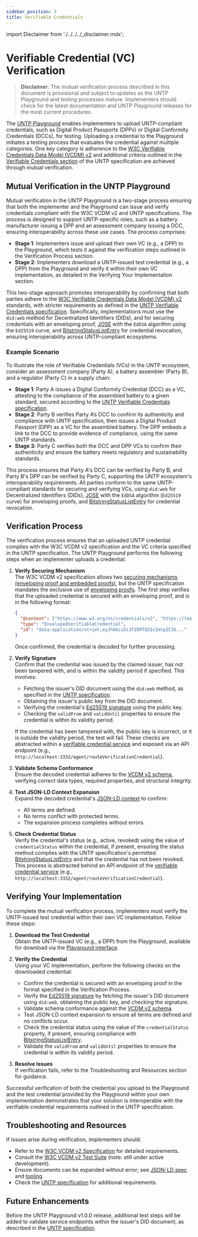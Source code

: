 ```yaml
---
sidebar_position: 3
title: Verifiable Credentials
---
```


import Disclaimer from './../../../\_disclaimer.mdx';

<Disclaimer />

# Verifiable Credential (VC) Verification

> **Disclaimer**: The mutual verification process described in this document is provisional and subject to updates as the UNTP Playground and testing processes mature. Implementers should check for the latest documentation and UNTP Playground releases for the most current procedures.

The [UNTP Playground](https://test.uncefact.org/untp-playground) enables implementers to upload UNTP-compliant credentials, such as Digital Product Passports (DPPs) or Digital Conformity Credentials (DCCs), for testing. Uploading a credential to the Playground initiates a testing process that evaluates the credential against multiple categories. One key category is adherence to the [W3C Verifiable Credentials Data Model (VCDM) v2](https://www.w3.org/TR/vc-data-model-2.0/) and additional criteria outlined in the [Verifiable Credentials section](https://uncefact.github.io/spec-untp/docs/specification/VerifiableCredentials) of the UNTP specification are achieved through mutual verification.

## Mutual Verification in the UNTP Playground

Mutual verification in the UNTP Playground is a two-stage process ensuring that both the implementer and the Playground can issue and verify credentials compliant with the W3C VCDM v2 and UNTP specifications. The process is designed to support UNTP-specific roles, such as a battery manufacturer issuing a DPP and an assessment company issuing a DCC, ensuring interoperability across these use cases. The process comprises:

- **Stage 1**: Implementers issue and upload their own VC (e.g., a DPP) to the Playground, which tests it against the verification steps outlined in the Verification Process section.
- **Stage 2**: Implementers download a UNTP-issued test credential (e.g., a DPP) from the Playground and verify it within their own VC implementation, as detailed in the Verifying Your Implementation section.

This two-stage approach promotes interoperability by confirming that both parties adhere to the [W3C Verifiable Credentials Data Model (VCDM) v2](https://www.w3.org/TR/vc-data-model-2.0/) standards, with stricter requirements as defined in the [UNTP Verifiable Credentials specification](https://uncefact.github.io/spec-untp/docs/specification/VerifiableCredentials). Specifically, implementations must use the `did:web` method for Decentralized Identifiers (DIDs), and for securing credentials with an enveloping proof, [JOSE](https://www.w3.org/TR/vc-jose-cose/) with the `EdDSA` algorithm using the `Ed25519` curve, and [BitstringStatusListEntry](https://www.w3.org/TR/vc-bitstring-status-list/) for credential revocation, ensuring interoperability across UNTP-compliant ecosystems.

### Example Scenario

To illustrate the role of Verifiable Credentials (VCs) in the UNTP ecosystem, consider an assessment company (Party A), a battery assembler (Party B), and a regulator (Party C) in a supply chain:

- **Stage 1**: Party A issues a Digital Conformity Credential (DCC) as a VC, attesting to the compliance of the assembled battery to a given standard, secured according to the [UNTP Verifiable Credentials specification](https://uncefact.github.io/spec-untp/docs/specification/VerifiableCredentials).
- **Stage 2**: Party B verifies Party A’s DCC to confirm its authenticity and compliance with UNTP specification, then issues a Digital Product Passport (DPP) as a VC for the assembled battery. The DPP embeds a link to the DCC to provide evidence of compliance, using the same UNTP standards.
- **Stage 3**: Party C verifies both the DCC and DPP VCs to confirm their authenticity and ensure the battery meets regulatory and sustainability standards.

This process ensures that Party A's DCC can be verified by Party B, and Party B's DPP can be verified by Party C, supporting the UNTP ecosystem's interoperability requirements. All parties conform to the same UNTP-compliant standards for securing and verifying VCs, using `did:web` for Decentralized Identifiers (DIDs), [JOSE](https://www.w3.org/TR/vc-jose-cose/) with the `EdDSA` algorithm (`Ed25519` curve) for enveloping proofs, and [BitstringStatusListEntry](https://www.w3.org/TR/vc-bitstring-status-list/) for credential revocation.

## Verification Process

The verification process ensures that an uploaded UNTP credential complies with the W3C VCDM v2 specification and the VC criteria specified in the UNTP specification. The UNTP Playground performs the following steps when an implementer uploads a credential:

1. **Verify Securing Mechanism**  
   The W3C VCDM v2 specification allows two [securing mechanisms (enveloping proof and embedded proofs)](https://www.w3.org/TR/vc-data-model-2.0/#securing-mechanisms), but the UNTP specification mandates the exclusive use of [enveloping proofs](https://uncefact.github.io/spec-untp/docs/specification/VerifiableCredentials#verifiable-credential-profile). The first step verifies that the uploaded credential is secured with an enveloping proof, and is in the following format:

   ```json
   {
     "@context": ["https://www.w3.org/ns/credentials/v2", "https://test.uncefact.org/vocabulary/untp/dpp/0.6.0/"],
     "type": "EnvelopedVerifiableCredential",
     "id": "data:application/vc+jwt,eyJhbGciOiJFZERTQSIsImtpZCI6..."
   }
   ```

   Once confirmed, the credential is decoded for further processing.

2. **Verify Signature**  
   Confirm that the credential was issued by the claimed issuer, has not been tampered with, and is within the validity period if specified. This involves:

   - Fetching the issuer's DID document using the `did:web` method, as specified in the [UNTP specification](https://uncefact.github.io/spec-untp/docs/specification/DigitalIdentityAnchor#did-methods).
   - Obtaining the issuer's public key from the DID document.
   - Verifying the credential's [Ed25519 signature](https://ed25519.cr.yp.to/) using the public key.
   - Checking the `validFrom` and `validUntil` properties to ensure the credential is within its validity period.

   If the credential has been tampered with, the public key is incorrect, or it is outside the validity period, the test will fail. These checks are abstracted within a [verifiable credential service](/docs/mock-apps/dependent-services/verifiable-credential-service.md) and exposed via an API endpoint (e.g., `http://localhost:3332/agent/routeVerificationCredential`).

3. **Validate Schema Conformance**  
   Ensure the decoded credential adheres to the [VCDM v2 schema](https://w3c.github.io/vc-data-model/schema/verifiable-credential/verifiable-credential-schema.json), verifying correct data types, required properties, and structural integrity.

4. **Test JSON-LD Context Expansion**  
   Expand the decoded credential's [JSON-LD context](https://www.w3.org/ns/credentials/v2) to confirm:

   - All terms are defined.
   - No terms conflict with protected terms.
   - The expansion process completes without errors.

5. **Check Credential Status**  
   Verify the credential's status (e.g., active, revoked) using the value of `credentialStatus` within the credential, if present, ensuring the status method complies with the UNTP specification's permitted [BitstringStatusListEntry](https://www.w3.org/TR/vc-bitstring-status-list/) and that the credential has not been revoked. This process is abstracted behind an API endpoint of the [verifiable credential service](/docs/mock-apps/dependent-services/verifiable-credential-service.md) (e.g., `http://localhost:3332/agent/routeVerificationCredential`).

## Verifying Your Implementation

To complete the mutual verification process, implementers must verify the UNTP-issued test credential within their own VC implementation. Follow these steps:

1. **Download the Test Credential**  
   Obtain the UNTP-issued VC (e.g., a DPP) from the Playground, available for download via the [Playground interface](https://test.uncefact.org/untp-playground).

2. **Verify the Credential**  
   Using your VC implementation, perform the following checks on the downloaded credential:

   - Confirm the credential is secured with an enveloping proof in the format specified in the Verification Process.
   - Verify the [Ed25519 signature](https://ed25519.cr.yp.to/) by fetching the issuer's DID document using `did:web`, obtaining the public key, and checking the signature.
   - Validate schema conformance against the [VCDM v2 schema](https://w3c.github.io/vc-data-model/schema/verifiable-credential/verifiable-credential-schema.json).
   - Test JSON-LD context expansion to ensure all terms are defined and no conflicts occur.
   - Check the credential status using the value of the `credentialStatus` property, if present, ensuring compliance with [BitstringStatusListEntry](https://www.w3.org/TR/vc-bitstring-status-list/).
   - Validate the `validFrom` and `validUntil` properties to ensure the credential is within its validity period.

3. **Resolve Issues**  
   If verification fails, refer to the Troubleshooting and Resources section for guidance.

Successful verification of both the credential you upload to the Playground and the test credential provided by the Playground within your own implementation demonstrates that your solution is interoperable with the verifiable credential requirements outlined in the UNTP specification.

## Troubleshooting and Resources

If issues arise during verification, implementers should:

- Refer to the [W3C VCDM v2 Specification](https://www.w3.org/TR/vc-data-model-2.0/) for detailed requirements.
- Consult the [W3C VCDM v2 Test Suite](https://github.com/w3c/vc-data-model-2.0-test-suite) (note: still under active development).
- Ensure documents can be expanded without error; see [JSON-LD spec](https://json-ld.org/) and [tooling](https://json-ld.org/#developers).
- Check the [UNTP specification](https://uncefact.github.io/spec-untp/docs/specification/) for additional requirements.

## Future Enhancements

Before the UNTP Playground v1.0.0 release, additional test steps will be added to validate service endpoints within the issuer's DID document, as described in the [UNTP specification](https://uncefact.github.io/spec-untp/docs/specification/DigitalIdentityAnchor#via-did-service-endpoint).
